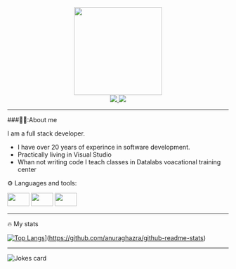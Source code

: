 <div align="center">
<img src=https://media.giphy.com/media/v1.Y2lkPTc5MGI3NjExNWQwZGN3bHE4bm52dDhmcjlwdGs4NmF3MWFtb2t5cGtyazdpY2l5cyZlcD12MV9pbnRlcm5hbF9naWZfYnlfaWQmY3Q9Zw/xT9IgzoKnwFNmISR8I/giphy.gif width="200" />

<div>
<a href="https://linkedin.com/thomaskyriakopoulos" target="_blank">
<img src="https://img.shields.io/badge/LinkedIn-blue?logo=inkedin&logoColor=white&style=for-the-badge"/>
</a> 

<a href="https://youtube.com/thomaskyriakopoulos" target="_blank">
<img src="https://img.shields.io/badge/Youtube-red?style=for-the-badge&logo=youtube&logoColor=white"/>
</a> 
</div> 

<img src="https://komarev.com/ghpvc/?userename=studentdatalabs&style=flat-square&color=blue" alt=""/>
</div>

---

###👨‍✈️:About me                

I am a full  stack developer.

-  I have over 20 years of experince in software development.
-  Practically living in Visual Studio
-  Whan not writing code I teach classes in Datalabs voacational training center

  ⚙️ Languages and tools:
  <div>
 <img   width="50" height="30" src="https://cdn.jsdelivr.net/gh/devicons/devicon@latest/icons/csharp/csharp-original.svg" />
 <img  width="50" height="30"  src="https://cdn.jsdelivr.net/gh/devicons/devicon@latest/icons/html5/html5-original.svg" />
 <img  width="50" height="30"   src="https://cdn.jsdelivr.net/gh/devicons/devicon@latest/icons/css3/css3-original.svg" />
          
</div>

---

🔥 My stats

[![Top Langs](https://github-readme.stats.vercel.app./api/top-langs/?username=studentdatalbs&layout=compact&theme=vision-friendly-dark)](https://git.io/streak-stats)](https://github.com/anuraghazra/github-readme-stats)

---

![Jokes card](https://readme-jokes.vercel.app/api)

